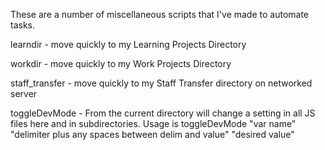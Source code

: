 These are a number of miscellaneous scripts that I've made to automate tasks.

learndir - move quickly to my Learning Projects Directory

workdir - move quickly to my Work Projects Directory

staff_transfer - move quickly to my Staff Transfer directory on networked server

toggleDevMode - From the current directory will change a setting in all JS files here and in subdirectories. Usage is toggleDevMode "var name" "delimiter plus any spaces between delim and value" "desired value"
